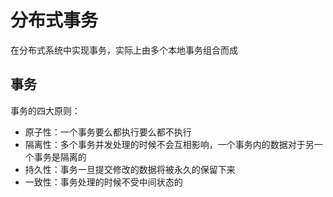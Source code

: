 # 分布式事务
在分布式系统中实现事务，实际上由多个本地事务组合而成

## 事务
事务的四大原则：
- 原子性：一个事务要么都执行要么都不执行
- 隔离性：多个事务并发处理的时候不会互相影响，一个事务内的数据对于另一个事务是隔离的
- 持久性：事务一旦提交修改的数据将被永久的保留下来
- 一致性：事务处理的时候不受中间状态的